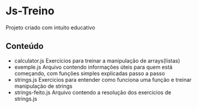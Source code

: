 # Js-Treino
Projeto criado com intuito educativo
## Conteúdo
- calculator.js
  Exercicios para treinar a manipulação de arrays(listas)
- exemple.js
  Arquivo contendo informações úteis para quem está começando, com funções simples explicadas passo a passo
- strings.js
  Exercicios para entender como funciona uma função e treinar manipulação de strings
- strings-feito.js
  Arquivo contendo a resolução dos exercicios de strings.js
